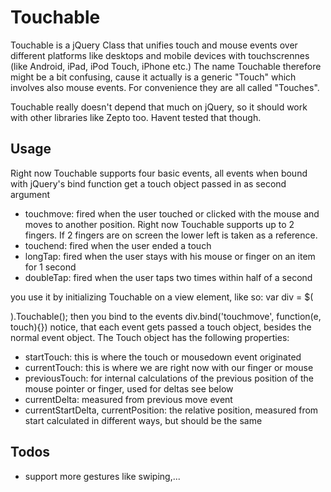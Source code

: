 # Touchable #

Touchable is a jQuery Class that unifies touch and mouse events over different platforms like desktops and mobile devices with touchscrennes (like Android, iPad, iPod Touch, iPhone etc.)
The name Touchable therefore might be a bit confusing, cause it actually is a generic "Touch" which involves also mouse events. For convenience they are all called "Touches".

Touchable really doesn't depend that much on jQuery, so it should work with other libraries like Zepto too. Havent tested that though.

## Usage ##

Right now Touchable supports four basic events, all events when bound with jQuery's bind function get a touch object passed in as second argument
* touchmove: fired when the user touched or clicked with the mouse and moves to another position. Right now Touchable supports up to 2 fingers. If 2 fingers are on screen the lower left is taken as a reference.
* touchend: fired when the user ended a touch
* longTap: fired when the user stays with his mouse or finger on an item for 1 second
* doubleTap: fired when the user taps two times within half of a second


you use it by initializing Touchable on a view element, like so:
var div = $(<div>).Touchable();
then you bind to the events
div.bind('touchmove', function(e, touch){})
notice, that each event gets passed a touch object, besides the normal event object. The Touch object has the following properties:


* startTouch: this is where the touch or mousedown event originated
* currentTouch: this is where we are right now with our finger or mouse     
* previousTouch: for internal calculations of the previous position of the mouse pointer or finger, used for deltas see below
* currentDelta: measured from previous move event
* currentStartDelta, currentPosition: the relative position, measured from start calculated in different ways, but should be the same


## Todos ##

* support more gestures like swiping,...